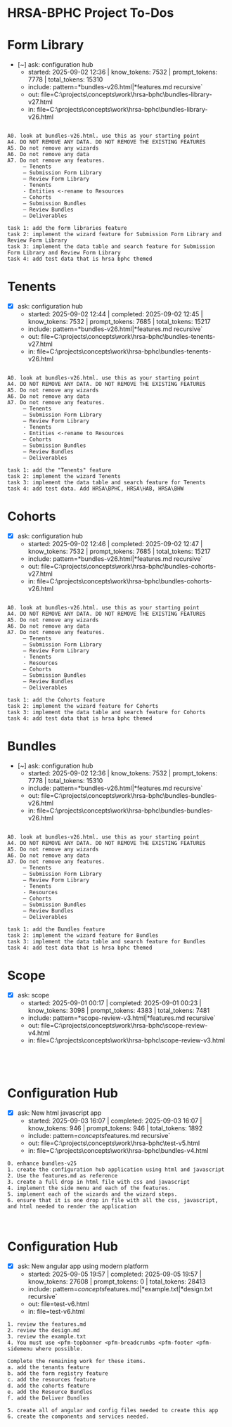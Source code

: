 # HRSA-BPHC Project To-Dos


# Form Library
- [~] ask: configuration hub
  - started: 2025-09-02 12:36 | know_tokens: 7532 | prompt_tokens: 7778 | total_tokens: 15310
  - include: pattern=*bundles-v26.html|*features.md recursive`
  - out: file=C:\projects\concepts\work\hrsa-bphc\bundles-library-v27.html
  - in: file=C:\projects\concepts\work\hrsa-bphc\bundles-library-v26.html
```knowledge

A0. look at bundles-v26.html. use this as your starting point
A4. DO NOT REMOVE ANY DATA. DO NOT REMOVE THE EXISTING FEATURES
A5. Do not remove any wizards 
A6. Do not remove any data
A7. Do not remove any features. 
     – Tenents
     – Submission Form Library  
     – Review Form Library
     - Tenents
     - Entities <-rename to Resources
     – Cohorts  
     – Submission Bundles  
     – Review Bundles  
     – Deliverables  

task 1: add the form libraries feature
task 2: implement the wizard feature for Submission Form Library and Review Form Library
task 3: implement the data table and search feature for Submission Form Library and Review Form Library
task 4: add test data that is hrsa bphc themed

```

# Tenents
- [x] ask: configuration hub
  - started: 2025-09-02 12:44 | completed: 2025-09-02 12:45 | know_tokens: 7532 | prompt_tokens: 7685 | total_tokens: 15217
  - include: pattern=*bundles-v26.html|*features.md recursive`
  - out: file=C:\projects\concepts\work\hrsa-bphc\bundles-tenents-v27.html
  - in: file=C:\projects\concepts\work\hrsa-bphc\bundles-tenents-v26.html
```knowledge

A0. look at bundles-v26.html. use this as your starting point
A4. DO NOT REMOVE ANY DATA. DO NOT REMOVE THE EXISTING FEATURES
A5. Do not remove any wizards 
A6. Do not remove any data
A7. Do not remove any features. 
     – Tenents
     – Submission Form Library  
     – Review Form Library
     - Tenents
     - Entities <-rename to Resources
     – Cohorts  
     – Submission Bundles  
     – Review Bundles  
     – Deliverables  

task 1: add the "Tenents" feature
task 2: implement the wizard Tenents
task 3: implement the data table and search feature for Tenents
task 4: add test data. Add HRSA\BPHC, HRSA\HAB, HRSA\BHW

```


# Cohorts
- [x] ask: configuration hub
  - started: 2025-09-02 12:46 | completed: 2025-09-02 12:47 | know_tokens: 7532 | prompt_tokens: 7685 | total_tokens: 15217
  - include: pattern=*bundles-v26.html|*features.md recursive`
  - out: file=C:\projects\concepts\work\hrsa-bphc\bundles-cohorts-v27.html
  - in: file=C:\projects\concepts\work\hrsa-bphc\bundles-cohorts-v26.html
```knowledge

A0. look at bundles-v26.html. use this as your starting point
A4. DO NOT REMOVE ANY DATA. DO NOT REMOVE THE EXISTING FEATURES
A5. Do not remove any wizards 
A6. Do not remove any data
A7. Do not remove any features. 
     – Tenents
     – Submission Form Library  
     – Review Form Library
     - Tenents
     - Resources 
     – Cohorts  
     – Submission Bundles  
     – Review Bundles  
     – Deliverables  

task 1: add the Cohorts feature
task 2: implement the wizard feature for Cohorts
task 3: implement the data table and search feature for Cohorts
task 4: add test data that is hrsa bphc themed

```

# Bundles
- [~] ask: configuration hub
  - started: 2025-09-02 12:36 | know_tokens: 7532 | prompt_tokens: 7778 | total_tokens: 15310
  - include: pattern=*bundles-v26.html|*features.md recursive`
  - out: file=C:\projects\concepts\work\hrsa-bphc\bundles-bundles-v26.html
  - in: file=C:\projects\concepts\work\hrsa-bphc\bundles-bundles-v26.html
```knowledge

A0. look at bundles-v26.html. use this as your starting point
A4. DO NOT REMOVE ANY DATA. DO NOT REMOVE THE EXISTING FEATURES
A5. Do not remove any wizards 
A6. Do not remove any data
A7. Do not remove any features. 
     – Tenents
     – Submission Form Library  
     – Review Form Library
     - Tenents
     - Resources 
     – Cohorts  
     – Submission Bundles  
     – Review Bundles  
     – Deliverables  

task 1: add the Bundles feature
task 2: implement the wizard feature for Bundles
task 3: implement the data table and search feature for Bundles
task 4: add test data that is hrsa bphc themed

```

# Scope
- [x] ask: scope
  - started: 2025-09-01 00:17 | completed: 2025-09-01 00:23 | know_tokens: 3098 | prompt_tokens: 4383 | total_tokens: 7481
  - include: pattern=*scope-review-v3.html|*features.md recursive`
  - out: file=C:\projects\concepts\work\hrsa-bphc\scope-review-v4.html
  - in: file=C:\projects\concepts\work\hrsa-bphc\scope-review-v3.html
```knowledge




```



# Configuration Hub
- [x] ask: New html javascript app
  - started: 2025-09-03 16:07 | completed: 2025-09-03 16:07 | know_tokens: 946 | prompt_tokens: 946 | total_tokens: 1892
  - include: pattern=*concepts*features.md recursive`
  - out: file=C:\projects\concepts\work\hrsa-bphc\test-v5.html
  - in: file=C:\projects\concepts\work\hrsa-bphc\bundles-v4.html
```knowledge
0. enhance bundles-v25
1. create the configuration hub application using html and javascript
2. Use the features.md as reference
3. create a full drop in html file with css and javascript
4. implement the side menu and each of the features.
5. implement each of the wizards and the wizard steps.
6. ensure that it is one drop in file with all the css, javascript, and html needed to render the application



```

# Configuration Hub
- [x] ask: New angular app using modern platform
  - started: 2025-09-05 19:57 | completed: 2025-09-05 19:57 | know_tokens: 27608 | prompt_tokens: 0 | total_tokens: 28413
  - include: pattern=*concepts*features.md|*example.txt|*design.txt recursive`
  - out: file=test-v6.html
  - in: file=test-v6.html
```knowledge
1. review the features.md
2. review the design.md
3. review the example.txt
4. You must use <pfm-topbanner <pfm-breadcrumbs <pfm-footer <pfm-sidemenu where possible.

Complete the remaining work for these items.
a. add the tenants feature
b. add the form registry feature
c. add the resources feature
d. add the cohorts feature
e. add the Resource Bundles  
f. add the Deliver Bundles  

5. create all of angular and config files needed to create this app 
6. create the components and services needed.


```